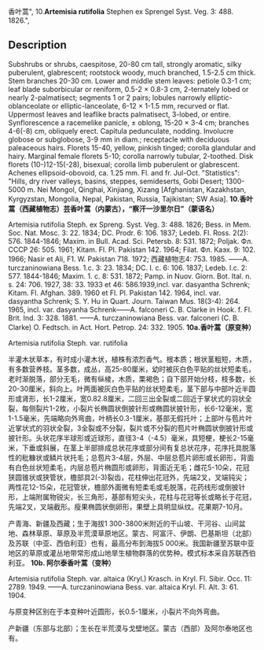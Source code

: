 香叶蒿",
10.**Artemisia rutifolia** Stephen ex Sprengel Syst. Veg. 3: 488. 1826.",

## Description
Subshrubs or shrubs, caespitose, 20-80 cm tall, strongly aromatic, silky puberulent, glabrescent; rootstock woody, much branched, 1.5-2.5 cm thick. Stem branches 20-30 cm. Lower and middle stem leaves: petiole 0.3-1 cm; leaf blade suborbicular or reniform, 0.5-2 × 0.8-3 cm, 2-ternately lobed or nearly 2-palmatisect; segments 1 or 2 pairs; lobules narrowly elliptic-oblanceolate or elliptic-lanceolate, 6-12 × 1-1.5 mm, recurved or flat. Uppermost leaves and leaflike bracts palmatisect, 3-lobed, or entire. Synflorescence a racemelike panicle, ± oblong, 15-20 × 3-4 cm; branches 4-6(-8) cm, obliquely erect. Capitula pedunculate, nodding. Involucre globose or subglobose, 3-9 mm in diam.; receptacle with deciduous paleaceous hairs. Florets 15-40, yellow, pinkish tinged; corolla glandular and hairy. Marginal female florets 5-10; corolla narrowly tubular, 2-toothed. Disk florets (10-)12-15(-28), bisexual; corolla limb puberulent or glabrescent. Achenes ellipsoid-obovoid, ca. 1.25 mm. Fl. and fr. Jul-Oct.
  "Statistics": "Hills, dry river valleys, basins, steppes, semideserts, Gobi Desert; 1300-5000 m. Nei Mongol, Qinghai, Xinjiang, Xizang [Afghanistan, Kazakhstan, Kyrgyzstan, Mongolia, Nepal, Pakistan, Russia, Tajikistan; SW Asia].
**10.香叶蒿（西藏植物志）芸香叶蒿（内蒙古），“察汗一沙里尔日”（蒙语名）**

Artemisia rutifolia Steph. ex Spreng. Syst. Veg. 3: 488. 1826; Bess. in Mem. Soc. Nat. Mosc. 3: 22. 1834; DC. Prodr. 6: 106. 1837; Ledeb. Fl. Ross. 2(2): 576. 1844-1846; Maxim. in Bull. Acad. Sci. Petersb. 8: 531. 1872; Poljak. Фл. СССР 26: 505. 1961; Kitam. Fl. Pl. Pakistan 142. 1964; Filat. Фл. Каэх. 9: 102. 1966; Nasir et Ali, F1. W. Pakistan 718. 1972; 西藏植物志4: 753. 1985. ——A. turczaninowiana Bess. 1.c. 3: 23. 1834; DC. l. c. 6: 106. 1837; Ledeb. l.c. 2: 577. 1844-1846; Maxim. 1. c. 8: 531. 1872; Pamp. in Nuov. Giorn. Bot. Ital. n. s. 24: 706. 1927, 38: 33. 1933 et 46: 586.1939,incl. var. dasyantha Schrenk; Kitam. Fl. Afghan. 389. 1960 et Fl. Pl. Pakistan 142. 1964, incl. var. dasyantha Schrenk; S. Y. Hu in Quart. Journ. Taiwan Mus. 18(3-4): 264. 1965, incl. var. dasyanha Schrenk——A. falconeri C. B. Clarke in Hook. f. Fl. Brit. Ind. 3: 328. 1881. ——A. turczaninowiana Bess. var. falconeri (C. B. Clarke) O. Fedtsch. in Act. Hort. Petrop. 24: 332. 1905.
**10a.香叶蒿（原变种）**

Artemisia rutifolia Steph. var. rutifolia

半灌木状草本，有时成小灌木状，植株有浓烈香气。根本质；根状茎粗短，木质，有多数营养枝。茎多数，成丛，高25-80厘米，幼时被灰白色平贴的丝状短柔毛，老时渐脱落，部分无毛，微有纵棱，木质，栗褐色；自下部开始分枝，枝多数，长20-30厘米，斜向上。叶两面被灰白色平贴的丝状短柔毛，茎下部与中部叶近半圆形或肾形，长1-2厘米，宽0.82.8厘米，二回三出全裂或二回近于掌状式的羽状全裂，每侧裂片1-2枚，小裂片长椭圆状倒披针形或椭圆状披针形，长6-12毫米，宽1-1.5毫米，先端略向外弯曲，叶柄长0.3-1厘米，基部无假托叶；上部叶与苞片叶近掌状式的羽状全裂，3全裂或不分裂，裂片或不分裂的苞片叶椭圆状倒披针形或披针形。头状花序半球形或近球形，直径3-4（-4.5）毫米，具短梗，梗长2-15毫米，下垂或斜展，在茎上半部排成总状花序或部分间有复总状花序，花序托具脱落性的秕糠状或鳞片状托毛；总苞片3-4层，外层、中层总苞片卵形或长卵形，背面有白色丝状短柔毛，内层总苞片椭圆形或卵形，背面近无毛；雌花5-10朵，花冠狭圆锥状或狭管状，檐部具2(-3)裂齿，花柱伸出花冠外，先端2叉，叉端钝尖；两性花12-15朵，花冠管状，檐部外面微有短柔毛或毛脱落，花药线形或倒披针形，上端附属物锐尖，长三角形，基部有短尖头，花柱与花冠等长或略长于花冠，先端2叉，叉端截形。瘦果椭圆状倒卵形，果壁上具明显纵纹。花果期7-10月。

产青海、新疆及西藏；生于海拔1 300-3800米附近的干山坡、干河谷、山间盆地、森林草原、草原及半荒漠草原地区。蒙古、阿富汗、伊朗、巴基斯坦（北部）及苏联（中亚、西伯利亚）也有，最高分布到海拔5 000米。我国新疆至苏联中亚地区的草原或灌丛地带常形成山地旱生植物群落的优势种。模式标本采自苏联西伯利亚。
**10b. 阿尔泰香叶蒿（变种）**

Artemisia rutifolia Steph. var. altaica (Kryl.) Krasch. in Kryl. Fl. Sibir. Occ. 11: 2789. 1949. ——A. turczaninowiana Bess. var. altaica Kryl. Fl. Alt. 3: 61. 1904.

与原变种区别在于本变种叶近圆形，长0.5-1厘米，小裂片不向外弯曲。

产新疆（东部与北部）；生长在半荒漠与戈壁地区。蒙古（西部）及阿尔泰地区也有。
